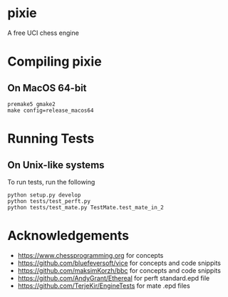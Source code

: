 # pixie
A free UCI chess engine

# Compiling pixie
## On MacOS 64-bit

```
premake5 gmake2
make config=release_macos64
```

# Running Tests
## On Unix-like systems

To run tests, run the following

```
python setup.py develop
python tests/test_perft.py
python tests/test_mate.py TestMate.test_mate_in_2
```

# Acknowledgements
- https://www.chessprogramming.org for concepts
- https://github.com/bluefeversoft/vice for concepts and code snippits
- https://github.com/maksimKorzh/bbc for concepts and code snippits
- https://github.com/AndyGrant/Ethereal for perft standard.epd file
- https://github.com/TerjeKir/EngineTests for mate .epd files
